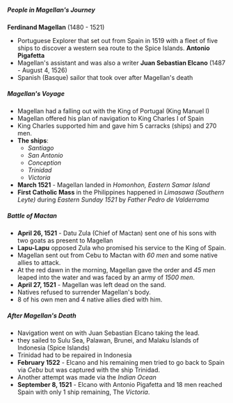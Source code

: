 ##### People in Magellan's Journey
**Ferdinand Magellan** (1480 - 1521)
- Portuguese Explorer that set out from Spain in 1519 with a fleet of five ships to discover a western sea route to the Spice Islands.
**Antonio Pigafetta**
- Magellan's assistant and was also a writer
**Juan Sebastian Elcano** (1487 - August 4, 1526)
- Spanish (Basque) sailor that took over after Magellan's death

##### Magellan's Voyage
- Magellan had a falling out with the King of Portugal (King Manuel I)
- Magellan offered his plan of navigation to King Charles I of Spain
- King Charles supported him and gave him 5 carracks (ships) and 270 men.
- **The ships**: 
	- *Santiago*
	- *San Antonio*
	- *Conception*
	- *Trinidad*
	- *Victoria*
- **March 1521** - Magellan landed in *Homonhon, Eastern Samar Island*
- **First Catholic Mass** in the Philippines happened in *Limasawa (Southern Leyte)* during *Eastern Sunday 1521* by *Father Pedro de Valderrama*

##### Battle of Mactan
- **April 26, 1521** - Datu Zula (Chief of Mactan) sent one of his sons with two goats as present to Magellan
- **Lapu-Lapu** opposed Zula who promised his service to the King of Spain.
- Magellan sent out from Cebu to Mactan with *60 men* and some native allies to attack.
- At the red dawn in the morning, Magellan gave the order and *45 men* leaped into the water and was faced by an army of *1500 men*.
- **April 27, 1521** - Magellan was left dead on the sand.
- Natives refused to surrender Magellan's body.
- 8 of his own men and 4 native allies died with him.

##### After Magellan's Death
- Navigation went on with Juan Sebastian Elcano taking the lead.
- they sailed to Sulu Sea, Palawan, Brunei, and Malaku Islands of Indonesia (Spice Islands)
- Trinidad had to be repaired in Indonesia
- **February 1522** - Elcano and his remaining men tried to go back to Spain via *Cebu* but was captured with the ship Trinidad.
- Another attempt was made via the *Indian Ocean*
- **September 8, 1521** - Elcano with Antonio Pigafetta and 18 men reached Spain with only 1 ship remaining, The *Victoria*.